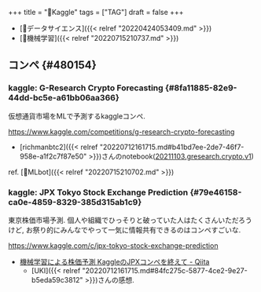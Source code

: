 +++
title = "🔖Kaggle"
tags = ["TAG"]
draft = false
+++

-   [📂データサイエンス]({{< relref "20220424053409.md" >}})
-   [📝機械学習]({{< relref "20220715210737.md" >}})


## コンペ {#480154}


### kaggle: G-Research Crypto Forecasting {#8fa11885-82e9-44dd-bc5e-a61bb06aa366}

仮想通貨市場をMLで予測するkaggleコンペ.

<https://www.kaggle.com/competitions/g-research-crypto-forecasting>

-   [richmanbtc2]({{< relref "20220712161715.md#b41bd7ee-2de7-46f7-958e-a1f2c7f87e50" >}})さんのnotebook([20211103.gresearch.crypto.v1](https://www.kaggle.com/code/richmanbtc/20211103-gresearch-crypto-v1/notebook))

ref. [📝MLbot]({{< relref "20220715210702.md" >}})


### kaggle: JPX Tokyo Stock Exchange Prediction {#79e46158-ca0e-4859-8329-385d315ab1c9}

東京株価市場予測. 個人や組織でひっそりと破っていた人はたくさんいただろうけど, お祭り的にみんなでやって一気に情報共有できるのはコンペすごいな.

<https://www.kaggle.com/c/jpx-tokyo-stock-exchange-prediction>

-   [機械学習による株価予測 KaggleのJPXコンペを終えて - Qiita](https://qiita.com/blog_UKI/items/efba4ac7b1543a9bef85)
    -   [UKI]({{< relref "20220712161715.md#84fc275c-5877-4ce2-9e27-b5eda59c3812" >}})さんの感想.
